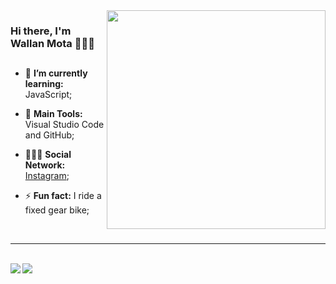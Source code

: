 <img src = "github/bikeman.gif" width = "350px" align = "right">

### Hi there, I'm Wallan Mota 👨🏾‍💻
##
- 🌱 **I’m currently learning:** JavaScript;

- :school_satchel: **Main Tools:** Visual Studio Code and GitHub;

- 💁🏾‍♂️ **Social Network:** [Instagram](https://www.instagram.com/wallan_mota/);

- ⚡ **Fun fact:** I ride a fixed gear bike;
<br/>

---

<br/>
<div>
<a href="https://github.com/ricarthlima/wallanmota">
  <img align = "left" src = "https://github-readme-stats.vercel.app/api?username=wallanmota&show_icons=true" />
</a>

<a href="https://github.com/wallanmota/wallanmota">
  <img align = "left" src = "https://github-readme-stats.vercel.app/api/top-langs/?username=wallanmota" />
</a>
</div>
<!--
**wallanmota/wallanmota** is a ✨ _special_ ✨ repository because its `README.md` (this file) appears on your GitHub profile.

Here are some ideas to get you started:

- 🔭 I’m currently working on ...
- 🌱 I’m currently learning 
- 👯 I’m looking to collaborate on ...
- 🤔 I’m looking for help with ...
- 💬 Ask me about ...
- 📫 How to reach me: ...
- 😄 Pronouns: ...
- ⚡ Fun fact: ...
-->
